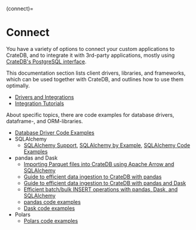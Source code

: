 (connect)=

# Connect

You have a variety of options to connect your custom applications to CrateDB,
and to integrate it with 3rd-party applications, mostly using [CrateDB's
PostgreSQL interface].

This documentation section lists client drivers, libraries, and frameworks,
which can be used together with CrateDB, and outlines how to use them optimally.

- [Drivers and Integrations]
- [Integration Tutorials]

About specific topics, there are code examples for database drivers,
dataframe-, and ORM-libraries.

- [Database Driver Code Examples]
- SQLAlchemy
  - [SQLAlchemy Support], [SQLAlchemy by Example], [SQLAlchemy Code Examples]
- pandas and Dask
  - [Importing Parquet files into CrateDB using Apache Arrow and SQLAlchemy]
  - [Guide to efficient data ingestion to CrateDB with pandas]
  - [Guide to efficient data ingestion to CrateDB with pandas and Dask]
  - [Efficient batch/bulk INSERT operations with pandas, Dask, and SQLAlchemy]
  - [pandas code examples]
  - [Dask code examples]
- Polars
  - [Polars code examples]




[CrateDB's PostgreSQL interface]: inv:crate-reference:*:label#interface-postgresql
[Dask code examples]: https://github.com/crate/cratedb-examples/tree/main/by-dataframe/dask
[Database Driver Code Examples]: inv:crate-clients-tools:*:label#connect
[Drivers and Integrations]: inv:crate-clients-tools:*:label#index
[Efficient batch/bulk INSERT operations with pandas, Dask, and SQLAlchemy]: https://cratedb.com/docs/python/en/latest/by-example/sqlalchemy/dataframe.html
[Guide to efficient data ingestion to CrateDB with pandas]: https://community.crate.io/t/guide-to-efficient-data-ingestion-to-cratedb-with-pandas/1541
[Guide to efficient data ingestion to CrateDB with pandas and Dask]: https://community.crate.io/t/guide-to-efficient-data-ingestion-to-cratedb-with-pandas-and-dask/1482
[Importing Parquet files into CrateDB using Apache Arrow and SQLAlchemy]: https://community.crate.io/t/importing-parquet-files-into-cratedb-using-apache-arrow-and-sqlalchemy/1161
[Integration Tutorials]: https://community.crate.io/t/overview-of-cratedb-integration-tutorials/1015
[pandas code examples]: https://github.com/crate/cratedb-examples/tree/main/by-dataframe/pandas
[Polars code examples]: https://github.com/crate/cratedb-examples/tree/main/by-dataframe/polars
[SQLAlchemy by Example]: https://cratedb.com/docs/python/en/latest/by-example/index.html#sqlalchemy-by-example
[SQLAlchemy Code Examples]: https://github.com/crate/cratedb-examples/tree/main/by-language/python-sqlalchemy
[SQLAlchemy Support]: https://cratedb.com/docs/python/en/latest/sqlalchemy.html
